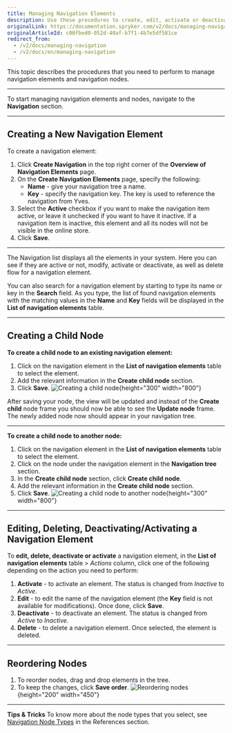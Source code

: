 ```yaml
---
title: Managing Navigation Elements
description: Use these procedures to create, edit, activate or deactivate a child node, view and manage a navigation tree and create the new navigation in the Back Office.
originalLink: https://documentation.spryker.com/v2/docs/managing-navigation
originalArticleId: c00fbed0-052d-40af-b7f1-4b7e5df581ce
redirect_from:
  - /v2/docs/managing-navigation
  - /v2/docs/en/managing-navigation
---
```


This topic describes the procedures that you need to perform to manage navigation elements and navigation nodes.
***
To start managing navigation elements and nodes, navigate to the **Navigation** section.
***
## Creating a New Navigation Element
To create a navigation element:
1. Click **Create Navigation** in the top right corner of the **Overview of Navigation Elements** page.
2. On the **Create Navigation Elements** page, specify the following:
    * **Name** - give your navigation tree a name.
    * **Key** - specify the navigation key. The key is used to reference the navigation from Yves.
3. Select the **Active** checkbox if you want to make the navigation item active, or leave it unchecked if you want to have it inactive. If a navigation item is inactive, this element and all its nodes will not be visible in the online store.
4. Click **Save**.
***
The Navigation list displays all the elements in your system. Here you can see if they are active or not, modify, activate or deactivate, as well as delete flow for a navigation element.

You can also search for a navigation element by starting to type its name or key in the **Search** field. As you type, the list of found navigation elements with the matching values in the **Name** and **Key** fields will be displayed in the **List of navigation elements** table.
***
## Creating a Child Node

**To create a child node to an existing navigation element:**
1. Click on the navigation element in the **List of navigation elements** table to select the element.
2. Add the relevant information in the **Create child node** section.
3. Click **Save**.
![Creating a child node](https://spryker.s3.eu-central-1.amazonaws.com/docs/User+Guides/Back+Office+User+Guides/Navigation/Managing+Navigation/create-child-node.gif){height="300" width="800"}

After saving your node, the view will be updated and instead of the **Create child** node frame you should now be able to see the **Update node** frame. The newly added node now should appear in your navigation tree.
***
**To create a child node to another node:**
1. Click on the navigation element in the **List of navigation elements** table to select the element.
2. Click on the node under the navigation element in the **Navigation tree** section.
3. In the **Create child node** section, click **Create child node**.
4.  Add the relevant information in the **Create child node** section.
5. Click **Save**.
    ![Creating a child node to another node](https://spryker.s3.eu-central-1.amazonaws.com/docs/User+Guides/Back+Office+User+Guides/Navigation/Managing+Navigation/create-child-node-to-node.gif){height="300" width="800"}
***
## Editing, Deleting, Deactivating/Activating a Navigation Element

To **edit, delete, deactivate or activate** a navigation element, in the **List of navigation elements** table > _Actions_ column, click one of the following depending on the action you need to perform:
1. **Activate** - to activate an element. The status is changed from _Inactive_ to _Active_.
2. **Edit** - to edit the name of the navigation element (the **Key** field is not available for modifications). Once done, click **Save**.
3. **Deactivate** - to deactivate an element. The status is changed from _Active_ to _Inactive_.
4. **Delete** - to delete a navigation element. Once selected, the element is deleted.
***
## Reordering Nodes

1. To reorder nodes, drag and drop elements in the tree.
2. To keep the changes, click **Save order**.
![Reordering nodes](https://spryker.s3.eu-central-1.amazonaws.com/docs/User+Guides/Back+Office+User+Guides/Navigation/Managing+Navigation/reordering-nodes.gif){height="200" width="450"}
***
**Tips & Tricks**
To know more about the node types that you select, see [Navigation Node Types](/docs/scos/user/user-guides/{{page.version}}/back-office-user-guide/content/navigation/references/navigation-reference-information.html) in the References section.
